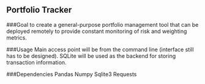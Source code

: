 ## Portfolio Tracker

###Goal
to create a general-purpose portfolio management tool that can be deployed remotely to provide constant monitoring of risk and weighting metrics.

###Usage
Main access point will be from the command line (interface still has to be designed).
SQLite will be used as the backend for storing transaction information.

###Dependencies
Pandas
Numpy
Sqlite3
Requests
